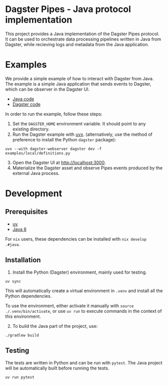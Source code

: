 # Dagster Pipes - Java protocol implementation

This project provides a Java implementation of the Dagster Pipes protocol. It can be used to orchestrate data processing pipelines written in Java from Dagster, while recieving logs and metadata from the Java application.

# Examples

We provide a simple example of how to interact with Dagster from Java. The example is a simple Java application that sends events to Dagster, which can be observer in the Dagster UI.

- [Java code](src/main/java/pipes/utils/Example.java)
- [Dagster code](examples/local/definitions.py)

In order to run the example, follow these steps:

1. Set the `DAGSTER_HOME` environment variable. It should point to any existing directory.
2. Run the Dagster example with [uvx](https://docs.astral.sh/uv/guides/tools/). (alternatively, use the method of preference to install the Python `dagster` package):

```
uvx --with dagster-webserver dagster dev -f examples/local/definitions.py
```

3. Open the Dagster UI at [http://localhost:3000](http://localhost:3000).
4. Materialize the Dagster asset and observe Pipes events produced by the external Java process.

# Development

## Prerequisites

- [uv](https://docs.astral.sh/uv/)
- [Java 8](https://www.oracle.com/java/technologies/javase-jdk8-downloads.html)

For `nix` users, these dependencies can be installed with `nix develop .#java`.

## Installation

1. Install the Python (Dagster) environment, mainly used for testing.

```shell
uv sync
```

This will automatically create a virtual environment in `.venv` and install all the Python dependencies.

To use the environment, either activate it manually with `source ./.venv/bin/activate`, or use `uv run` to execute commands in the context of this environment.

2. To build the Java part of the project, use:
```shell
./gradlew build
```

## Testing

The tests are written in Python and can be run with `pytest`. The Java project will be automatically built before running the tests.

```shell
uv run pytest
```
